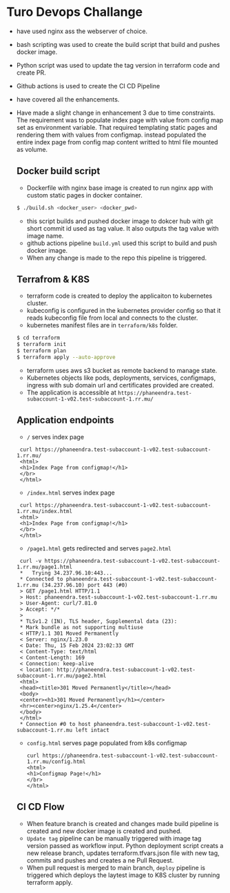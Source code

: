 # Turo Devops Challange

- have used nginx ass the webserver of choice.
- bash scripting was used to create the build script that build and pushes docker image.
- Python script was used to update the tag version in terraform code and create PR.
- Github actions is used to create the CI CD Pipeline
- have covered all the enhancements.
- Have made a slight change in enhancement 3 due to time constraints. The requirement was to populate index page with value from config map set as environment variable. That required templating static pages and rendering them with values from configmap. instead populated the entire index page from config map content writted to html file mounted as volume.

  ## Docker build script

  - Dockerfile with nginx base image is created to run nginx app with custom static pages in docker container.

  ```bash
  $ ./build.sh <docker_user> <docker_pwd>
  ```

  - this script builds and pushed docker image to dokcer hub with git short commit id used as tag value. It also outputs the tag value with image name.
  - github actions pipeline `build.yml` used this script to build and push docker image.
  - When any change is made to the repo this pipeline is triggered.
 
  ## Terrafrom & K8S

  - terraform code is created to deploy the applicaiton to kubernetes cluster.
  - kubeconfig is configured in the kubernetes provider config so that it reads kubeconfig file from local and connects to the cluster.
  - kubernetes manifest files are in `terraform/k8s` folder.

  ```bash
  $ cd terraform
  $ terraform init
  $ terraform plan
  $ terraform apply --auto-approve
  ```

  - terraform uses aws s3 bucket as remote backend to manage state.
  - Kubernetes objects like pods, deployments, services, configmaps, ingress with sub domain url and certificates provided are created.
  - The application is accessible at `https://phaneendra.test-subaccount-1-v02.test-subaccount-1.rr.mu/`
 
  ## Application endpoints

  - `/` serves index page
   ```
    curl https://phaneendra.test-subaccount-1-v02.test-subaccount-1.rr.mu/
    <html>
    <h1>Index Page from configmap!</h1>
    </br>
    </html>
  ```
  - `/index.html` serves index page
   ```
    curl https://phaneendra.test-subaccount-1-v02.test-subaccount-1.rr.mu/index.html
    <html>
    <h1>Index Page from configmap!</h1>
    </br>
    </html>
  ```
  - `/page1.html` gets redirected and serves `page2.html`
   ```
    curl -v https://phaneendra.test-subaccount-1-v02.test-subaccount-1.rr.mu/page1.html
    *   Trying 34.237.96.10:443...
    * Connected to phaneendra.test-subaccount-1-v02.test-subaccount-1.rr.mu (34.237.96.10) port 443 (#0)
    > GET /page1.html HTTP/1.1
    > Host: phaneendra.test-subaccount-1-v02.test-subaccount-1.rr.mu
    > User-Agent: curl/7.81.0
    > Accept: */*
    > 
    * TLSv1.2 (IN), TLS header, Supplemental data (23):
    * Mark bundle as not supporting multiuse
    < HTTP/1.1 301 Moved Permanently
    < Server: nginx/1.23.0
    < Date: Thu, 15 Feb 2024 23:02:33 GMT
    < Content-Type: text/html
    < Content-Length: 169
    < Connection: keep-alive
    < location: http://phaneendra.test-subaccount-1-v02.test-subaccount-1.rr.mu/page2.html
    <html>
    <head><title>301 Moved Permanently</title></head>
    <body>
    <center><h1>301 Moved Permanently</h1></center>
    <hr><center>nginx/1.25.4</center>
    </body>
    </html>
    * Connection #0 to host phaneendra.test-subaccount-1-v02.test-subaccount-1.rr.mu left intact
    ```
  - `config.html` serves page populated from k8s configmap 
    ```
    curl https://phaneendra.test-subaccount-1-v02.test-subaccount-1.rr.mu/config.html
    <html>
    <h1>Configmap Page!</h1>
    </br>
    </html>
    ```
  ## CI CD Flow

  - When feature branch is created and changes made build pipeline is created and new docker image is created and pushed.
  - `Update tag` pipeline can be manually triggered with image tag version passed as workflow input. Python deployment script creats a new release branch, updates terraform.tfvars.json file with new tag, commits and pushes and creates a ne Pull Request.
  - When pull request is merged to main branch, `deploy` pipeline is triggered which deploys the laytest image to K8S cluster by running terraform apply.
